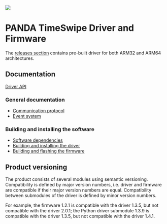 ![](https://github.com/panda-official/TimeSwipe/workflows/Build%20Linux%20Packages/badge.svg)

# PANDA TimeSwipe Driver and Firmware

The [releases section](https://github.com/panda-official/TimeSwipe/releases)
contains pre-built driver for both ARM32 and ARM64 architectures.

## Documentation

[Driver API](https://panda-official.github.io/TimeSwipe/index.html)

### General documentation

- [Communication protocol](doc/CommunicationProtocol.md)
- [Event system](doc/EventSystem.md)

### Building and installing the software

- [Software dependencies](doc/SoftwareDependencies.md)
- [Building and installing the driver](doc/driver.md)
- [Building and flashing the firmware](doc/firmware.md)

## Product versioning

The product consists of several modules using semantic versioning. Compatibility
is defined by major version numbers, i.e. driver and firmware are compatible if
their major version numbers are equal. Compatibility between submodules of the
driver is defined by minor version numbers.

For example, the firmware 1.2.1 is compatible with the driver 1.3.5, but not
compatible with the driver 2.0.1; the Python driver submodule 1.3.9 is
compatible with the driver 1.3.5, but not compatible with the driver 1.4.1.
